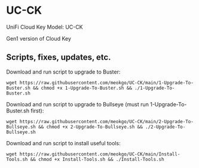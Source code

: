 # UC-CK
UniFi Cloud Key Model: UC-CK

Gen1 version of Cloud Key

## Scripts, fixes, updates, etc.

Download and run script to upgrade to Buster:
```Shell
wget https://raw.githubusercontent.com/meokgo/UC-CK/main/1-Upgrade-To-Buster.sh && chmod +x 1-Upgrade-To-Buster.sh && ./1-Upgrade-To-Buster.sh
```
Download and run script to upgrade to Bullseye (must run 1-Upgrade-To-Buster.sh first):
```shell
wget https://raw.githubusercontent.com/meokgo/UC-CK/main/2-Upgrade-To-Bullseye.sh && chmod +x 2-Upgrade-To-Bullseye.sh && ./2-Upgrade-To-Bullseye.sh
```
Download and run script to install useful tools:
```shell
wget https://raw.githubusercontent.com/meokgo/UC-CK/main/Install-Tools.sh && chmod +x Install-Tools.sh && ./Install-Tools.sh
```
